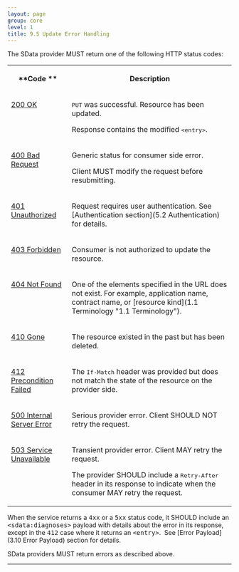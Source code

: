 ```yaml
---
layout: page
group: core
level: 1
title: 9.5 Update Error Handling
---
```


The SData provider MUST return one of the following HTTP status codes:

<table class="content">
<tbody>

<tr>

<th>

**Code **

</th>
<th>

**Description**

</th>

</tr>

<tr>

<td valign="top">

[200
OK](http://www.w3.org/Protocols/rfc2616/rfc2616-sec10.html#sec10.2.1)

</td>
<td valign="top">

<tt>PUT</tt> was successful. Resource has been updated.

Response contains the modified <tt>&lt;entry&gt;</tt>.

</td>

</tr>

<tr>

<td valign="top">

[400
Bad Request](http://www.w3.org/Protocols/rfc2616/rfc2616-sec10.html#sec10.4.1)

</td>
<td valign="top">

Generic status for consumer side error.

Client MUST modify the request before resubmitting.

</td>

</tr>

<tr>

<td valign="top">

[401
Unauthorized](http://www.w3.org/Protocols/rfc2616/rfc2616-sec10.html#sec10.4.2)

</td>
<td valign="top">

Request requires user authentication. See
[Authentication section](5.2 Authentication)
for details.

</td>

</tr>

<tr>

<td valign="top">

[403
Forbidden](http://www.w3.org/Protocols/rfc2616/rfc2616-sec10.html#sec10.4.4)

</td>
<td valign="top">

Consumer is not authorized to update the resource.

</td>

</tr>

<tr>

<td valign="top">

[404
Not Found](http://www.w3.org/Protocols/rfc2616/rfc2616-sec10.html#sec10.4.5)

</td>
<td valign="top">

One of the elements specified in the URL does not exist. For example,
application name, contract name, or [resource kind](1.1 Terminology "1.1 Terminology").

</td>

</tr>

<tr>

<td valign="top">

[410
Gone](http://www.w3.org/Protocols/rfc2616/rfc2616-sec10.html#sec10.4.11)

</td>
<td valign="top">

The resource existed in the past but has been deleted.

</td>

</tr>

<tr>

<td valign="top">

[412
Precondition Failed](http://www.w3.org/Protocols/rfc2616/rfc2616-sec10.html#sec10.4.13)

</td>
<td valign="top">

The <tt>If-Match</tt> header was provided but does not match the state of the
resource on the provider side.

</td>

</tr>

<tr>

<td valign="top">

[500
Internal Server Error](http://www.w3.org/Protocols/rfc2616/rfc2616-sec10.html#sec10.5.1)

</td>
<td valign="top">

Serious provider error. Client SHOULD NOT retry the request.

</td>

</tr>

<tr>

<td valign="top">

[503
Service Unavailable](http://www.w3.org/Protocols/rfc2616/rfc2616-sec10.html#sec10.5.4)

</td>
<td valign="top">

Transient provider error. Client MAY retry the request.

The provider SHOULD include a <tt>Retry-After</tt> header in its response to
indicate when&nbsp;the consumer MAY retry the request.

</td>

</tr>

</tbody>
</table>

When the service returns a <tt>4xx</tt> or a <tt>5xx</tt> status code, it
SHOULD include an <tt>&lt;sdata:diagnoses&gt;</tt> payload with details about
the error in its response, except in the <tt>412</tt> case where it returns an
<tt>&lt;entry&gt;</tt>.&nbsp;&nbsp;See
[Error Payload](3.10 Error Payload)
section for details.

SData providers MUST return errors as described above.

* * *